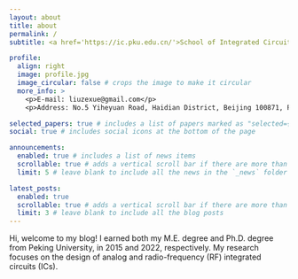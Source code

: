 ```yaml
---
layout: about
title: about
permalink: /
subtitle: <a href='https://ic.pku.edu.cn/'>School of Integrated Circuits, Peking University</a>. 

profile:
  align: right
  image: profile.jpg
  image_circular: false # crops the image to make it circular
  more_info: >
    <p>E-mail: liuzexue@gmail.com</p>
    <p>Address: No.5 Yiheyuan Road, Haidian District, Beijing 100871, P.R.China</p>

selected_papers: true # includes a list of papers marked as "selected={true}"
social: true # includes social icons at the bottom of the page

announcements:
  enabled: true # includes a list of news items
  scrollable: true # adds a vertical scroll bar if there are more than 3 news items
  limit: 5 # leave blank to include all the news in the `_news` folder

latest_posts:
  enabled: true
  scrollable: true # adds a vertical scroll bar if there are more than 3 new posts items
  limit: 3 # leave blank to include all the blog posts
---
```


Hi, welcome to my blog! I earned both my M.E. degree and Ph.D. degree from Peking University, in 2015 and 2022, respectively. My research focuses on the design of analog and radio-frequency (RF) integrated circuits (ICs).


<!-- 
Write your biography here. Tell the world about yourself. Link to your favorite [subreddit](http://reddit.com). You can put a picture in, too. The code is already in, just name your picture `prof_pic.jpg` and put it in the `img/` folder.
-->
 <!--
Put your address / P.O. box / other info right below your picture. You can also disable any of these elements by editing `profile` property of the YAML header of your `_pages/about.md`. Edit `_bibliography/papers.bib` and Jekyll will render your [publications page](/al-folio/publications/) automatically.
-->
<!--
Link to your social media connections, too. This theme is set up to use [Font Awesome icons](https://fontawesome.com/) and [Academicons](https://jpswalsh.github.io/academicons/), like the ones below. Add your Facebook, Twitter, LinkedIn, Google Scholar, or just disable all of them.
-->
